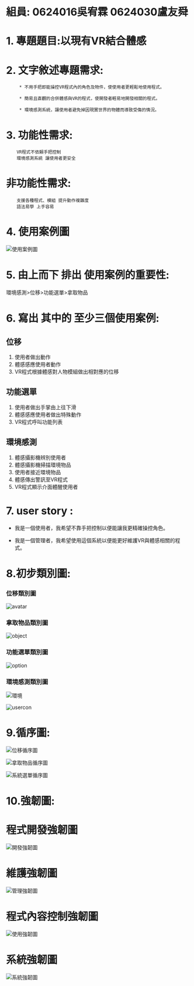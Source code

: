 
# 組員: 0624016吳宥霖 0624030盧友舜

# 1. **專題題目**:以現有VR結合體感 
# 2. **文字敘述專題需求**:

         * 不用手把即能操控VR程式內的角色及物件，使使用者更輕鬆地使用程式。
         
         * 簡易且直觀的合併體感與VR的程式，使開發者輕易地開發相關的程式。
         
         * 環境感測系統，讓使用者避免掉因現實世界的物體而導致受傷的情況。
# 3. **功能性需求**:

        VR程式不依賴手把控制 
        環境感測系統 讓使用者更安全

#    **非功能性需求**:

        支援各種程式、模組 提升動作複雜度
        語法易學 上手容易
        
# 4. **使用案例圖**

![使用案例圖](使用案例圖.png)

# 5. **由上而下 排出 使用案例的重要性**:

環境感測>位移>功能選單>拿取物品

# 6. **寫出 其中的 至少三個使用案例:**

   ## 位移
        
   1. 使用者做出動作
   2. 體感感應使用者動作
   3. VR程式根據體感對人物模組做出相對應的位移
   
   
   ## 功能選單
         
   1. 使用者做出手掌由上往下滑
   2. 體感感應使用者做出特殊動作
   3. VR程式呼叫功能列表
   
  ## 環境感測
   
   1. 體感攝影機辨別使用者
   2. 體感攝影機掃描環境物品
   3. 使用者接近環境物品
   4. 體感傳出警訊至VR程式
   5. VR程式顯示介面體醒使用者
                
# 7. **user story** :

* 我是一個使用者，我希望不靠手把控制以便能讓我更精確操控角色。

* 我是一個管理者，我希望使用這個系統以便能更好維護VR與體感相關的程式。

# 8.**初步類別圖:**

### 位移類別圖

![avatar](avatar.png)

### 拿取物品類別圖

![object](object.png)

### 功能選單類別圖

![option](option.png)

### 環境感測類別圖

![環境](環境.png)

![usercon](usercon.png)

# 9.**循序圖:**

![位移循序圖](位移循序圖.png)

![拿取物品循序圖](拿取物品循序圖2.png)

![系統選單循序圖](系統選單循序圖.png)

# 10.**強韌圖:**

# 程式開發強韌圖

![開發強韌圖](開發強韌圖.png)

# 維護強韌圖

![管理強韌圖](管理強韌圖.png)

# 程式內容控制強韌圖

![使用強韌圖](使用強韌圖2.png)

# 系統強韌圖

![系統強韌圖](系統強韌圖.png)
